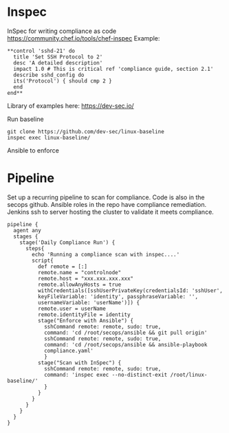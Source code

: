 # Inspec
InSpec for writing compliance as code https://community.chef.io/tools/chef-inspec
Example:
```
**control 'sshd-21' do  
  title 'Set SSH Protocol to 2'  
  desc 'A detailed description'  
  impact 1.0 # This is critical ref 'compliance guide, section 2.1'  
  describe sshd_config do  
  its('Protocol') { should cmp 2 }  
  end  
end**
```
Library of examples here: https://dev-sec.io/

Run baseline
```
git clone https://github.com/dev-sec/linux-baseline
inspec exec linux-baseline/
```




Ansible to enforce

# Pipeline
Set up a recurring pipeline to scan for compliance.
Code is also in the secops github. 
Ansible roles in the repo have compliance remediation. 
Jenkins ssh to server hosting the cluster to validate it meets compliance. 
```
pipeline {
  agent any
  stages {
    stage('Daily Compliance Run') {
      steps{
        echo 'Running a compliance scan with inspec....'
        script{
          def remote = [:]
          remote.name = "controlnode"
          remote.host = "xxx.xxx.xxx.xxx"
          remote.allowAnyHosts = true
          withCredentials([sshUserPrivateKey(credentialsId: 'sshUser',
          keyFileVariable: 'identity', passphraseVariable: '',
          usernameVariable: 'userName')]) {
          remote.user = userName
          remote.identityFile = identity
          stage("Enforce with Ansible") {
            sshCommand remote: remote, sudo: true,
            command: 'cd /root/secops/ansible && git pull origin'
            sshCommand remote: remote, sudo: true,
            command: 'cd /root/secops/ansible && ansible-playbook
            compliance.yaml'
            }
          stage("Scan with InSpec") {
            sshCommand remote: remote, sudo: true,
            command: 'inspec exec --no-distinct-exit /root/linux-baseline/'
            }
          }
        }
      }
    }
  }
}
```